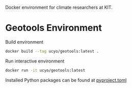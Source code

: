 Docker environment for climate researchers at KIT.

# Geotools Environment

Build environment
```bash
docker build --tag ucyo/geotools:latest .
```

Run interactive environment
```bash
docker run -it ucyo/geotools:latest
```

Installed Python packages can be found at [pyproject.toml](./pyproject.toml)
